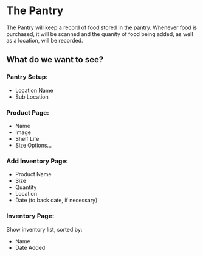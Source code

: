 # The Pantry

The Pantry will keep a record of food stored in the pantry.  Whenever food is purchased, it will be scanned and the quanity of food being added, as well as a location, will be recorded.

## What do we want to see?

### Pantry Setup:
* Location Name
* Sub Location <Other Location Name>

### Product Page:
* Name
* Image
* Shelf Life
* Size Options...

### Add Inventory Page:
* Product Name
* Size
* Quantity
* Location
* Date (to back date, if necessary)

### Inventory Page:

Show inventory list, sorted by:
* Name
* Date Added